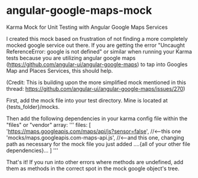 # angular-google-maps-mock
Karma Mock for Unit Testing with Angular Google Maps Services

I created this mock based on frustration of not finding a more completely mocked google service out there.  If you are getting the error "Uncaught ReferenceError: google is not defined" or similar when running your Karma tests because you are utilizing angular google maps (https://github.com/angular-ui/angular-google-maps) to tap into Googles Map and Places Services, this should help.

(Credit: This is building upon the more simplified mock mentioned in this thread: https://github.com/angular-ui/angular-google-maps/issues/270)

First, add the mock file into your test directory.  Mine is located at {tests_folder}/mocks.

Then add the following dependencies in your karma config file within the "files" or "vendor" array:
'''
    files: [
        'https://maps.googleapis.com/maps/api/js?sensor=false', //<--this one
        'mocks/maps.googleapis.com-maps-api.js', //<--and this one, changing path as necessary for the mock file you just added
        ....{all of your other file dependencies}...
    ]
'''

That's it!  If you run into other errors where methods are undefined, add them as methods in the correct spot in the mock google object's tree.
